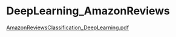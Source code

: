 # DeepLearning_AmazonReviews
[AmazonReviewsClassification_DeepLearning.pdf](https://github.com/koushikreddykonda/DeepLearning_AmazonReviews/files/12555424/AmazonReviewsClassification_DeepLearning.pdf)
